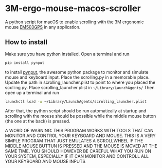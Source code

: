 # 3M-ergo-mouse-macos-scroller
A python script for macOS to enable scrolling with the 3M ergonomic mouse [EM500GPS](https://www.3m.com/3M/en_US/p/dc/v000093833/) in any application.

## How to install
Make sure you have python installed. Open a terminal and run 
```zsh
pip install pynput
```
to install [pynput](https://github.com/moses-palmer/pynput), the awesome python package to monitor and simulate mouse and keyboard input.
Place the scrolling.py in a memorable place. Update the path in scrolling_launcher.plist to point to where you placed the scolling.py. Place scrolling_launcher.plist in 
` ~/Library/LaunchAgents/ `
Then open up a terminal and run 
```zsh
launchctl load -w ~/Library/LaunchAgents/scrolling_launcher.plist
```
After that, the python script should be run automatically at startup and scrolling with the mouse should be possible while the middle mouse button (the one at the back) is pressed.

A WORD OF WARNING: THIS PROGRAM WORKS WITH TOOLS THAT CAN MONITOR AND CONTROL YOUR KEYBOARD AND MOUSE. THIS IS A VERY SIMPLE PROGRAM THAT JUST EMULATES A SCROLLWHEEL IF THE MIDDLE MOUSE BUTTUN IS PRESSED AND THE MOUSE IS MOVED AT THE SAME TIME. YOU SHOULD HOWEVER BE CAREFUL WHAT YOU RUN ON YOUR SYSTEM, ESPECIALLY IF IT CAN MONITOR AND CONTROLL ALL YOUR KEYBOARD AND MOUSE INPUTS.
